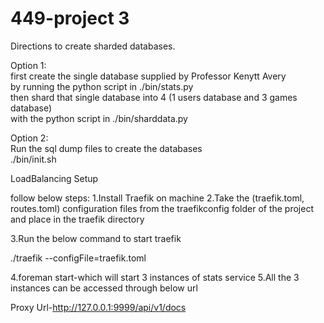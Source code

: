 # 449-project 3

Directions to create sharded databases.

Option 1:</br>
  first create the single database supplied by Professor Kenytt Avery <br/>
  by running the python script in ./bin/stats.py </br>
  then shard that single database into 4 (1 users database and 3 games database) </br>
  with the python script in ./bin/sharddata.py </br>
  
Option 2:</br>
  Run the sql dump files to create the databases </br>
  ./bin/init.sh</br>
  

LoadBalancing Setup

follow below steps:
1.Install Traefik on machine
2.Take the (traefik.toml, routes.toml) configuration files from the traefikconfig folder of the project and place in the traefik directory
 
3.Run the below command to start traefik

./traefik  --configFile=traefik.toml

4.foreman start-which will start 3 instances of stats service
5.All the 3 instances can be accessed through below url

Proxy Url-http://127.0.0.1:9999/api/v1/docs
